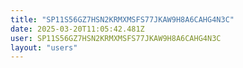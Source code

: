 ```yaml
---
title: "SP11S56GZ7HSN2KRMXMSFS77JKAW9H8A6CAHG4N3C"
date: 2025-03-20T11:05:42.481Z
user: SP11S56GZ7HSN2KRMXMSFS77JKAW9H8A6CAHG4N3C
layout: "users"
---
```

    
